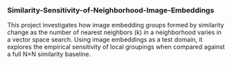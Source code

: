 ### Similarity-Sensitivity-of-Neighborhood-Image-Embeddings
This project investigates how image embedding groups formed by similarity change as the number of nearest neighbors (k) in a neighborhood varies in a vector space search. Using image embeddings as a test domain, it explores the empirical sensitivity of local groupings when compared against a full N×N similarity baseline.
